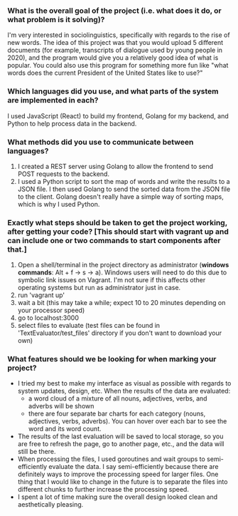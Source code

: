 ### What is the overall goal of the project (i.e. what does it do, or what problem is it solving)?
I'm very interested in sociolinguistics, specifically with regards to the rise of new words. The idea of this project was that you would upload 5 different documents (for example, 
transcripts of dialogue used by young people in 2020), and the program would give you a relatively good idea of what is popular. You could also use this program for something more
fun like "what words does the current President of the United States like to use?"
### Which languages did you use, and what parts of the system are implemented in each?
I used JavaScript (React) to build my frontend, Golang for my backend, and Python to help process data in the backend.
### What methods did you use to communicate between languages?
1. I created a REST server using Golang to allow the frontend to send POST requests to the backend.
2. I used a Python script to sort the map of words and write the results to a JSON file. I then used Golang to send the sorted data from the JSON file to the client. Golang doesn't really have a simple way of sorting maps, which is why I used Python.
### Exactly what steps should be taken to get the project working, after getting your code? [This should start with vagrant up and can include one or two commands to start components after that.]
1. Open a shell/terminal in the project directory as administrator (**windows commands**: Alt + f -> s -> a). Windows users will need to do this due to symbolic link issues on Vagrant. I'm not sure if this affects other operating systems but run as administrator just in case.
2. run 'vagrant up'
3. wait a bit (this may take a while; expect 10 to 20 minutes depending on your processor speed)
4. go to localhost:3000
5. select files to evaluate (test files can be found in 'TextEvaluator/test_files' directory if you don't want to download your own)
### What features should we be looking for when marking your project?
- I tried my best to make my interface as visual as possible with regards to system updates, design, etc. When the results of the data are evaluated:
  - a word cloud of a mixture of all nouns, adjectives, verbs, and adverbs will be shown
  - there are four separate bar charts for each category (nouns, adjectives, verbs, adverbs). You can hover over each bar to see the word and its word count.
- The results of the last evaluation will be saved to local storage, so you are free to refresh the page, go to another page, etc., and the data will still be there.
- When processing the files, I used goroutines and wait groups to semi-efficiently evaluate the data. I say semi-efficiently because there are definitely ways to improve the processing speed for larger files.
One thing that I would like to change in the future is to separate the files into different chunks to further increase the processing speed.
- I spent a lot of time making sure the overall design looked clean and aesthetically pleasing. 
